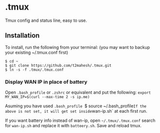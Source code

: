 # .tmux

Tmux config and status line, easy to use.


## Installation

To install, run the following from your terminal: (you may want to backup your existing ~/.tmux.conf first)

```
$ cd ~
$ git clone https://github.com/t2mahesh/.tmux.git
$ ln -s -f .tmux/.tmux.conf
```

### Display WAN IP in place of battery

Open `.bash_profile` or `.zshrc` or equivalent and put the following:
`export MY_WAN_IP=$(curl --max-time 2 -s ip.me)`

Asuming you have used `.bash_profile
`$ source ~/.bash_profile`
If the above is not set, it will get set inside `wan-ip.sh` at each first run. 

If you want battery info instead of wan-ip, open `~/.tmux/.tmux.conf` search for `wan-ip.sh` and replace it with `batteery.sh`. Save and reload tmux.


